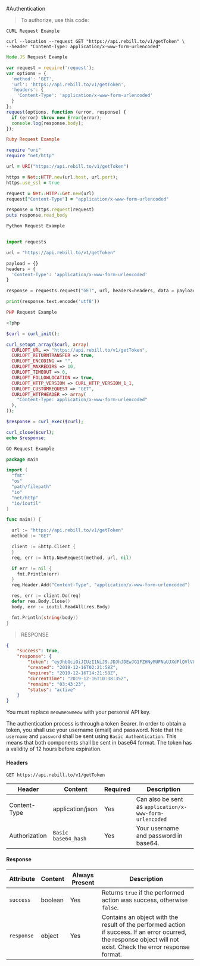 #Authentication

> To authorize, use this code:

```shell
CURL Request Example

curl --location --request GET "https://api.rebill.to/v1/getToken" \
--header "Content-Type: application/x-www-form-urlencoded"
```

```javascript
Node.JS Request Example

var request = require('request');
var options = {
  'method': 'GET',
  'url': 'https://api.rebill.to/v1/getToken',
  'headers': {
    'Content-Type': 'application/x-www-form-urlencoded'
  }
};
request(options, function (error, response) {
  if (error) throw new Error(error);
  console.log(response.body);
});
```

```ruby
Ruby Request Example

require "uri"
require "net/http"

url = URI("https://api.rebill.to/v1/getToken")

https = Net::HTTP.new(url.host, url.port);
https.use_ssl = true

request = Net::HTTP::Get.new(url)
request["Content-Type"] = "application/x-www-form-urlencoded"

response = https.request(request)
puts response.read_body
```

```python
Python Request Example


import requests

url = "https://api.rebill.to/v1/getToken"

payload = {}
headers = {
  'Content-Type': 'application/x-www-form-urlencoded'
}

response = requests.request("GET", url, headers=headers, data = payload)

print(response.text.encode('utf8'))
```

```php
PHP Request Example

<?php

$curl = curl_init();

curl_setopt_array($curl, array(
  CURLOPT_URL => "https://api.rebill.to/v1/getToken",
  CURLOPT_RETURNTRANSFER => true,
  CURLOPT_ENCODING => "",
  CURLOPT_MAXREDIRS => 10,
  CURLOPT_TIMEOUT => 0,
  CURLOPT_FOLLOWLOCATION => true,
  CURLOPT_HTTP_VERSION => CURL_HTTP_VERSION_1_1,
  CURLOPT_CUSTOMREQUEST => "GET",
  CURLOPT_HTTPHEADER => array(
    "Content-Type: application/x-www-form-urlencoded"
  ),
));

$response = curl_exec($curl);

curl_close($curl);
echo $response;

```

```go
GO Request Example

package main

import (
  "fmt"
  "os"
  "path/filepath"
  "io"
  "net/http"
  "io/ioutil"
)

func main() {

  url := "https://api.rebill.to/v1/getToken"
  method := "GET"

  client := &http.Client {
  }
  req, err := http.NewRequest(method, url, nil)

  if err != nil {
    fmt.Println(err)
  }
  req.Header.Add("Content-Type", "application/x-www-form-urlencoded")

  res, err := client.Do(req)
  defer res.Body.Close()
  body, err := ioutil.ReadAll(res.Body)

  fmt.Println(string(body))
}
```

> RESPONSE

```json
{
    "success": true,
    "response": {
        "token": "eyJhbGciOiJIUzI1NiJ9.JDJhJDEwJG1FZHNyMUFNaUJXdFlQVlVUdkxaa3VFNFNwbTRwRlIyMnE1R1dYRHRuL01Ba2dEUG9ibjIu.tbxALN3ni1Db0OMX3kBkj09WUnPJxRl8T4JxLTQXgnI",
        "created": "2019-12-16T02:21:58Z",
        "expires": "2019-12-16T14:21:58Z",
        "currentTime": "2019-12-16T10:38:35Z",
        "remains": "03:43:23",
        "status": "active"
    }
}
```
<aside class="notice">
You must replace <code>meowmeowmeow</code> with your personal API key.
</aside>

The authentication process is through a token Bearer. In order to obtain a token, you shall use your username (email) and password.
Note that the `username` and `password` shall be sent using `Basic Authentication`. This means that both components shall be sent in base64 format.
The token has a validity of 12 hours before expiration.

#### Headers

`GET https://api.rebill.to/v1/getToken`

Header | Content | Required | Description
--------- | ----------- | ----------- | -----------
Content-Type | application/json | Yes | Can also be sent as `application/x-www-form-urlencoded`
Authorization | `Basic base64_hash` | Yes | Your username and password in base64.

#### Response

Attribute | Content | Always Present | Description
--------- | ----------- | ----------- | -----------
`success` | boolean | Yes | Returns `true` if the performed action was success, otherwise `false`.
`response` | object | Yes | Contains an object with the result of the performed action if success. If an error ocurred, the response object will not exist. Check the error response format.
